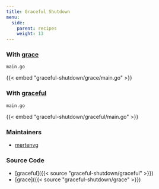 ```yaml
---
title: Graceful Shutdown
menu:
  side:
    parent: recipes
    weight: 13
---
```


### With [grace](https://github.com/facebookgo/grace)

`main.go`

{{< embed "graceful-shutdown/grace/main.go" >}}

### With [graceful](https://github.com/tylerb/graceful)

`main.go`

{{< embed "graceful-shutdown/graceful/main.go" >}}

### Maintainers

- [mertenvg](https://github.com/mertenvg)

### Source Code

- [graceful]({{< source "graceful-shutdown/graceful" >}})
- [grace]({{< source "graceful-shutdown/grace" >}})
